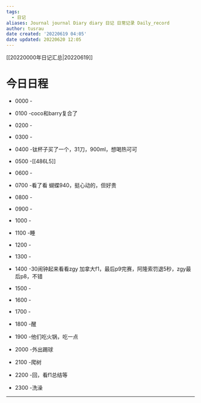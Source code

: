 ```yaml
---
tags:
  - 日记
aliases: Journal journal Diary diary 日记 日常记录 Daily_record
author: tusrau
date created: '20220619 04:05'
date updated: 20220620 12:05
---
```


[[20220000年日记汇总|20220619]]

# 今日日程

- 0000 -
- 0100 -coco和barry复合了
- 0200 -
- 0300 -
- 0400 -钛杯子买了一个，31刀，900ml，想喝热可可
- 0500 -[[486L5]]
- 0600 -
- 0700 -看了看 蝴蝶940，挺心动的，但好贵
- 0800 -

- 0900 -
- 1000 -
- 1100 -睡
- 1200 -
- 1300 -
- 1400 -30闹钟起来看看zgy 加拿大f1，最后p9完赛，阿隆索罚退5秒，zgy最后p8，不错
- 1500 -
- 1600 -
- 1700 -
- 1800 -醒

- 1900 -他们吃火锅，吃一点
- 2000 -外出踢球
- 2100 -爬树
- 2200 -回，看f1总结等
- 2300 -洗澡

---
